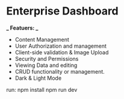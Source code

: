 <h1> Enterprise Dashboard</h1>


**_ Featuers: _**

- Content Management
- User Authorization and management
- Client-side validation & Image Upload
- Security and Permissions
- Viewing Data and editing
- CRUD functionality or management.
- Dark & Light Mode

run:
npm install
npm run dev